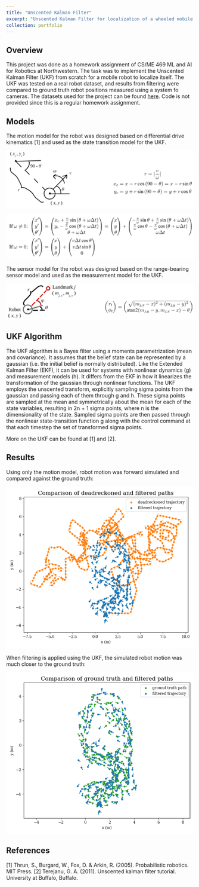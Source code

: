 ```yaml
---
title: "Unscented Kalman Filter"
excerpt: "Unscented Kalman Filter for localization of a wheeled mobile robot<br/><img src='/images/portfolio-ukf/ukf-gt_vs_ukf.png'>"
collection: portfolio
---
```


## Overview
This project was done as a homework assignment of CS/ME 469 ML and AI for Robotics at Northwestern. The task was to implement the Unscented Kalman Filter (UKF) from scratch for a mobile robot to localize itself. The UKF was tested on a real robot dataset, and results from filtering were compared to ground truth robot positions measured using a system fo cameras. The datasets used for the project can be found [here](http://asrl.utias.utoronto.ca/datasets/mrclam/index.html). Code is not provided since this is a regular homework assignment. 

## Models
The motion model for the robot was designed based on differential drive kinematics [1] and used as the state transition model for the UKF.

![](/images/portfolio-ukf/ukf-motion_model_1.png)

![](/images/portfolio-ukf/ukf-motion_model_2.png)

The sensor model for the robot was designed based on the range-bearing sensor model and used as the measurement model for the UKF.

![](/images/portfolio-ukf/ukf-sensor_model.png)

## UKF Algorithm
The UKF algorithm is a Bayes filter using a moments parametrization (mean and covari­ance). It assumes that the belief state can be represented by a gaussian (i.e. the initial belief is normally distributed).
Like the Extended Kalman Filter (EKF), it can be used for systems with non­linear dynamics (g) and measurement models (h). It differs from the EKF in how it linearizes the transformation of the gaussian
through non­linear functions. The UKF employs the unscented transform,­ explicitly sampling sigma points from the
gaussian and passing each of them through g and h. These sigma points are sampled at the mean and symmetrically
about the mean for each of the state variables, resulting in 2n + 1 sigma points, where
n is the dimensionality of the state. Sampled sigma points are then passed through the non­linear state­-transition
function g along with the control command at that each timestep the set of transformed sigma points.

More on the UKF can be found at [1] and [2].

## Results
Using only the motion model, robot motion was forward simulated and compared against the ground truth: 

![](/images/portfolio-ukf/ukf-gt_vs_dead.png)

When filtering is applied using the UKF, the simulated robot motion was much closer to the ground truth:

![](/images/portfolio-ukf/ukf-gt_vs_ukf.png)


## References
[1] Thrun, S., Burgard, W., Fox, D. & Arkin, R. (2005). Probabilistic robotics. MIT Press.
[2] Terejanu, G. A. (2011). Unscented kalman filter tutorial. University at Buffalo, Buffalo.
